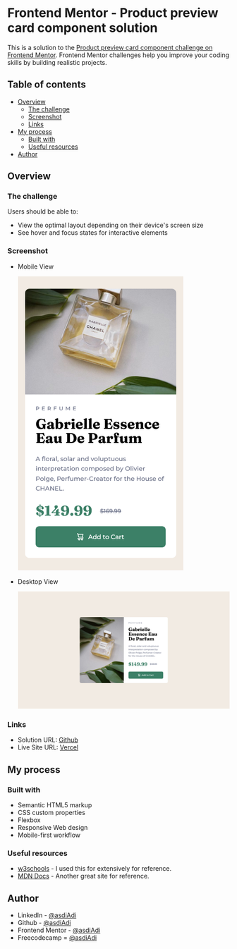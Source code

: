 # Frontend Mentor - Product preview card component solution

This is a solution to the [Product preview card component challenge on Frontend Mentor](https://www.frontendmentor.io/challenges/product-preview-card-component-GO7UmttRfa). Frontend Mentor challenges help you improve your coding skills by building realistic projects.

## Table of contents

- [Overview](#overview)
  - [The challenge](#the-challenge)
  - [Screenshot](#screenshot)
  - [Links](#links)
- [My process](#my-process)
  - [Built with](#built-with)
  - [Useful resources](#useful-resources)
- [Author](#author)

## Overview

### The challenge

Users should be able to:

- View the optimal layout depending on their device's screen size
- See hover and focus states for interactive elements

### Screenshot

- Mobile View

  ![Mobile View](./screenshots/mobile.png)

- Desktop View

  ![Desktop View](./screenshots/desktop.png)

### Links

- Solution URL: [Github](https://github.com/asdiAdi/product-preview-card-component-main/tree/main)
- Live Site URL: [Vercel](https://product-preview-card-component-main-ecru.vercel.app/)

## My process

### Built with

- Semantic HTML5 markup
- CSS custom properties
- Flexbox
- Responsive Web design
- Mobile-first workflow

### Useful resources

- [w3schools](https://www.w3schools.com/) - I used this for extensively for reference.
- [MDN Docs](https://developer.mozilla.org/en-US/) - Another great site for reference.

## Author

- LinkedIn - [@asdiAdi](https://www.linkedin.com/in/asdiAdi/)
- Github - [@asdiAdi](https://github.com/asdiAdi)
- Frontend Mentor - [@asdiAdi](https://www.frontendmentor.io/profile/asdiAdi)
- Freecodecamp = [@asdiAdi](https://www.freecodecamp.org/asdiAdi)
